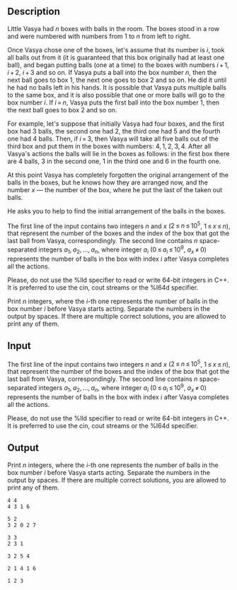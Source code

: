 ## Description

<div><p>Little Vasya had <span class="tex-span"><i>n</i></span> boxes with balls in the room. The boxes stood in a row and were numbered with numbers from 1 to <span class="tex-span"><i>n</i></span> from left to right.</p><p>Once Vasya chose one of the boxes, let's assume that its number is <span class="tex-span"><i>i</i></span>, took all balls out from it (it is guaranteed that this box originally had at least one ball), and began putting balls (one at a time) to the boxes with numbers <span class="tex-span"><i>i</i> + 1</span>, <span class="tex-span"><i>i</i> + 2</span>, <span class="tex-span"><i>i</i> + 3</span> and so on. If Vasya puts a ball into the box number <span class="tex-span"><i>n</i></span>, then the next ball goes to box <span class="tex-span">1</span>, the next one goes to box <span class="tex-span">2</span> and so on. He did it until he had no balls left in his hands. It is possible that Vasya puts multiple balls to the same box, and it is also possible that one or more balls will go to the box number <span class="tex-span"><i>i</i></span>. If <span class="tex-span"><i>i</i> = <i>n</i></span>, Vasya puts the first ball into the box number <span class="tex-span">1</span>, then the next ball goes to box <span class="tex-span">2</span> and so on. </p><p>For example, let's suppose that initially Vasya had four boxes, and the first box had <span class="tex-span">3</span> balls, the second one had <span class="tex-span">2</span>, the third one had <span class="tex-span">5</span> and the fourth one had <span class="tex-span">4</span> balls. Then, if <span class="tex-span"><i>i</i> = 3</span>, then Vasya will take all five balls out of the third box and put them in the boxes with numbers: <span class="tex-span">4, 1, 2, 3, 4</span>. After all Vasya's actions the balls will lie in the boxes as follows: in the first box there are <span class="tex-span">4</span> balls, <span class="tex-span">3</span> in the second one, <span class="tex-span">1</span> in the third one and <span class="tex-span">6</span> in the fourth one.</p><p>At this point Vasya has completely forgotten the original arrangement of the balls in the boxes, but he knows how they are arranged now, and the number <span class="tex-span"><i>x</i></span> — the number of the box, where he put the last of the taken out balls.</p><p>He asks you to help to find the initial arrangement of the balls in the boxes.</p></div><div class="input-specification"><p>The first line of the input contains two integers <span class="tex-span"><i>n</i></span> and <span class="tex-span"><i>x</i></span> (<span class="tex-span">2 ≤ <i>n</i> ≤ 10<sup class="upper-index">5</sup></span>, <span class="tex-span">1 ≤ <i>x</i> ≤ <i>n</i></span>), that represent the number of the boxes and the index of the box that got the last ball from Vasya, correspondingly. The second line contains <span class="tex-span"><i>n</i></span> space-separated integers <span class="tex-span"><i>a</i><sub class="lower-index">1</sub>, <i>a</i><sub class="lower-index">2</sub>, ..., <i>a</i><sub class="lower-index"><i>n</i></sub></span>, where integer <span class="tex-span"><i>a</i><sub class="lower-index"><i>i</i></sub></span> (<span class="tex-span">0 ≤ <i>a</i><sub class="lower-index"><i>i</i></sub> ≤ 10<sup class="upper-index">9</sup></span>, <span class="tex-span"><i>a</i><sub class="lower-index"><i>x</i></sub> ≠ 0</span>) represents the number of balls in the box with index <span class="tex-span"><i>i</i></span> after Vasya completes all the actions. </p><p>Please, do not use the <span class="tex-font-style-tt">%lld</span> specifier to read or write 64-bit integers in С++. It is preferred to use the cin, cout streams or the <span class="tex-font-style-tt">%I64d</span> specifier.</p></div><div class="output-specification"><p>Print <span class="tex-span"><i>n</i></span> integers, where the <span class="tex-span"><i>i</i></span>-th one represents the number of balls in the box number <span class="tex-span"><i>i</i></span> before Vasya starts acting. Separate the numbers in the output by spaces. If there are multiple correct solutions, you are allowed to print any of them.</p></div>

## Input

<p>The first line of the input contains two integers <span class="tex-span"><i>n</i></span> and <span class="tex-span"><i>x</i></span> (<span class="tex-span">2 ≤ <i>n</i> ≤ 10<sup class="upper-index">5</sup></span>, <span class="tex-span">1 ≤ <i>x</i> ≤ <i>n</i></span>), that represent the number of the boxes and the index of the box that got the last ball from Vasya, correspondingly. The second line contains <span class="tex-span"><i>n</i></span> space-separated integers <span class="tex-span"><i>a</i><sub class="lower-index">1</sub>, <i>a</i><sub class="lower-index">2</sub>, ..., <i>a</i><sub class="lower-index"><i>n</i></sub></span>, where integer <span class="tex-span"><i>a</i><sub class="lower-index"><i>i</i></sub></span> (<span class="tex-span">0 ≤ <i>a</i><sub class="lower-index"><i>i</i></sub> ≤ 10<sup class="upper-index">9</sup></span>, <span class="tex-span"><i>a</i><sub class="lower-index"><i>x</i></sub> ≠ 0</span>) represents the number of balls in the box with index <span class="tex-span"><i>i</i></span> after Vasya completes all the actions. </p><p>Please, do not use the <span class="tex-font-style-tt">%lld</span> specifier to read or write 64-bit integers in С++. It is preferred to use the cin, cout streams or the <span class="tex-font-style-tt">%I64d</span> specifier.</p>

## Output

<p>Print <span class="tex-span"><i>n</i></span> integers, where the <span class="tex-span"><i>i</i></span>-th one represents the number of balls in the box number <span class="tex-span"><i>i</i></span> before Vasya starts acting. Separate the numbers in the output by spaces. If there are multiple correct solutions, you are allowed to print any of them.</p>





```input1
4 4
4 3 1 6

```




```input2
5 2
3 2 0 2 7

```




```input3
3 3
2 3 1

```




```output1
3 2 5 4
```




```output2
2 1 4 1 6
```




```output3
1 2 3
```



